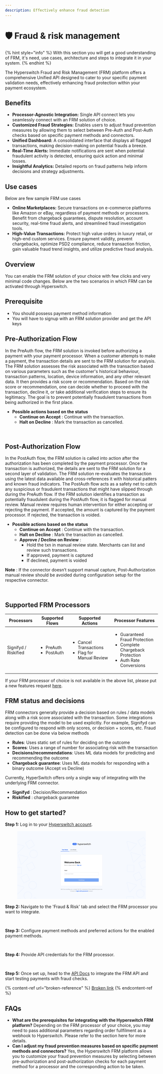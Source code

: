 ```yaml
---
description: Effectively enhance fraud detection
---
```


# 🛡️ Fraud & risk management

{% hint style="info" %}
With this section you will get a good understanding of FRM, it's need, use cases, architecture and steps to integrate it in your system.
{% endhint %}

The Hyperswitch Fraud and Risk Management (FRM) platform offers a comprehensive Unified API designed to cater to your specific payment validation needs, effectively enhancing fraud protection within your payment ecosystem.

## Benefits

* **Processor-Agnostic Integration:** Single API connect lets you seamlessly connect with an FRM solution of choice.
* **Customized Fraud Strategies:** Enables users to adjust fraud prevention measures by allowing them to select between Pre-Auth and Post-Auth checks based on specific payment methods and connectors.
* **Unified Dashboard:** A consolidated interface that displays all flagged transactions, making decision-making on potential frauds a breeze.
* **Real-Time Alerts:** Immediate notifications are sent when potential fraudulent activity is detected, ensuring quick action and minimal losses.
* **Insightful Analytics:** Detailed reports on fraud patterns help inform decisions and strategy adjustments.

## Use cases

Below are few sample FRM use cases

* **Online Marketplaces:** Secure transactions on e-commerce platforms like Amazon or eBay, regardless of payment methods or processors. Benefit from chargeback guarantees, dispute resolution, account security, real-time fraud alerts, and streamlined fraud investigation tools.
* **High-Value Transactions:** Protect high value orders in luxury retail, or high-end custom services. Ensure payment validity, prevent chargebacks, optimize PSD2 compliance, reduce transaction friction, gain valuable fraud trend insights, and utilize predictive fraud analysis.

## Overview

You can enable the FRM solution of your choice with few clicks and very minimal code changes. Below are the two scenarios in which FRM can be activated through Hyperswitch.

## Prerequisite

* You should possess payment method information
* You will have to signup with an FRM solution provider and get the API keys

## Pre-Authorization Flow

In the PreAuth flow, the FRM solution is invoked before authorizing a payment with your payment processor. When a customer attempts to make a payment, the transaction details are sent to the FRM solution for analysis. The FRM solution assesses the risk associated with the transaction based on various parameters such as the customer's historical behaviour, transaction patterns, location, device information, and any other relevant data. It then provides a risk score or recommendation. Based on the risk score or recommendation, one can decide whether to proceed with the transaction, decline it, or take additional verification steps to ensure its legitimacy. The goal is to prevent potentially fraudulent transactions from being authorized in the first place.

* **Possible actions based on the status**
  * **Continue on Accept** : Continue with the transaction.
  * **Halt on Decline** : Mark the transaction as cancelled.

<figure><img src="broken-reference" alt=""><figcaption></figcaption></figure>

## Post-Authorization Flow

In the PostAuth flow, the FRM solution is called into action after the authorization has been completed by the payment processor. Once the transaction is authorized, the details are sent to the FRM solution for a second layer of validation. The FRM solution re-evaluates the transaction using the latest data available and cross-references it with historical patters and known fraud indicators. The PostAuth flow acts as a safety net to catch any suspicious or fraudulent transactions that might have slipped through during the PreAuth flow. If the FRM solution identifies a transaction as potentially fraudulent during the PostAuth flow, it is flagged for manual review. Manual review requires human intervention for either accepting or rejecting the payment. If accepted, the amount is captured by the payment processor. If rejected, the transaction is voided.

* **Possible actions based on the status**
  * **Continue on Accept** : Continue with the transaction.
  * **Halt on Decline** : Mark the transaction as cancelled.
  * **Approve / Decline on Review** :
    * Hold the txn in manual review state. Merchants can list and review such transactions.
    * If approved, payment is captured
    * If declined, payment is voided

**Note** : If the connector doesn’t support manual capture, Post-Authorization manual review should be avoided during configuration setup for the respective connector.

<figure><img src="broken-reference" alt=""><figcaption></figcaption></figure>

## Supported FRM Processors

| Processors           | Supported Flows                            | Supported Actions                                                    | Processor Features                                                                                                 |
| -------------------- | ------------------------------------------ | -------------------------------------------------------------------- | ------------------------------------------------------------------------------------------------------------------ |
| Signifyd / Riskified | <ul><li>PreAuth</li><li>PostAuth</li></ul> | <ul><li>Cancel Transactions</li><li>Flag for Manual Review</li></ul> | <ul><li>Guaranteed Fraud Protection</li><li>Complete Chargeback Protection</li><li>Auth Rate Conversions</li></ul> |

If your FRM processor of choice is not available in the above list, please put a new features request [here](https://github.com/juspay/hyperswitch/discussions/new?category=ideas-feature-requests).

## FRM status and decisions

FRM connectors generally provide a decision based on rules / data models along with a risk score associated with the transaction. Some integrations require providing the model to be used explicitly. For example, Signifyd can be configured to respond with only scores, or decision + scores, etc. Fraud detection can be done via below methods

* **Rules**: Uses static set of rules for deciding on the outcome
* **Scores**: Uses a range of number for associating risk with the transaction
* **Decisions/recommendations**: Uses ML data models for predicting and recommending the outcome
* **Chargeback guarantee**: Uses ML data models for responding with a binary outcome (Accept vs Decline)

Currently, HyperSwitch offers only a single way of integrating with the underlying FRM connector.

* **Signifyd** : Decision/Recommendation
* **Riskified** : chargeback guarantee

## How to get started?

**Step 1:** Log in to your [Hyperswitch account](https://app.hyperswitch.io/login).

<figure><img src="../../.gitbook/assets/frm-step1.png" alt=""><figcaption></figcaption></figure>

**Step 2:** Navigate to the 'Fraud & Risk' tab and select the FRM processor you want to integrate.

<figure><img src="broken-reference" alt=""><figcaption></figcaption></figure>

**Step 3:** Configure payment methods and preferred actions for the enabled payment methods.

<figure><img src="broken-reference" alt=""><figcaption></figcaption></figure>

**Step 4:** Provide API credentials for the FRM processor.

<figure><img src="broken-reference" alt=""><figcaption></figcaption></figure>

**Step 5:** Once set up, head to the [API Docs](https://api-reference.hyperswitch.io/api-reference/payments/payments--create) to integrate the FRM API and start testing payments with fraud checks.

{% content-ref url="broken-reference" %}
[Broken link](broken-reference)
{% endcontent-ref %}

## FAQs

* **What are the prerequisites for integrating with the Hyperswitch FRM platform?** Depending on the FRM processor of your choice, you may need to pass additional parameters regarding order fullfilment as a webhook to Hyperswitch. Please refer to the section here for more details.
* **Can I adjust my fraud prevention measures based on specific payment methods and connectors?** Yes, the Hyperswitch FRM platform allows you to customize your fraud prevention measures by selecting between pre-authorization and post-authorization checks for each payment method for a processor and the corresponding action to be taken.
